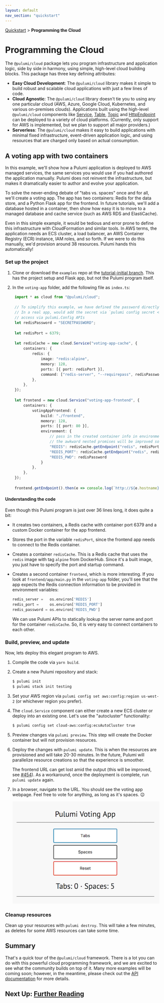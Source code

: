 ```yaml
---
layout: default 
nav_section: "quickstart"
---
```


<p><a href="/quickstart">Quickstart</a> &gt; <b>Programming the Cloud</b></p>

# Programming the Cloud

The `@pulumi/cloud` package lets you program infrastructure and application logic, side by side in harmony, using
simple, high-level cloud building blocks.  This package has three key defining attributes:

* __Easy Cloud Development__: The `@pulumi/cloud` library makes it simple to build robust and scalable cloud
  applications with just a few lines of code.
* __Cloud Agnostic__: The `@pulumi/cloud` library doesn't tie you to using any one particular cloud (AWS, Azure,
  Google Cloud, Kubernetes, and various on-premises clouds).  Applications built using the high-level `@pulumi/cloud`
  components like [Service](/packages/pulumi-cloud/interfaces/_service_.service.html), [Table](/packages/pulumi-cloud/interfaces/_table_.table.html), [Topic](
  /packages/pulumi-cloud/interfaces/_topic_.topic.html) and [HttpEndpoint](
  /packages/pulumi-cloud/interfaces/_httpendpoint_.httpendpoint.html) can be deployed to a variety of cloud platforms. (Currently, only support for AWS is implemented, but we plan to support all major providers.)
* __Serverless__: The `@pulumi/cloud` makes it easy to build applications with minimal fixed infrastructure,
  event-driven application logic, and using resources that are charged only based on actual consumption.

## A voting app with two containers

In this example, we'll show how a Pulumi application is deployed to AWS managed services, the same services you would use if you had authored the application manually. Pulumi does not reinvent the infrastructure, but makes it dramatically easier to author and evolve your application.

To solve the never-ending debate of "tabs vs. spaces" once and for all, we'll create a voting app. The app has two containers: Redis for the data store, and a Python Flask app for the frontend. In future tutorials, we'll add a database hosted in a container, then show how easy it is to move to a managed database and cache service (such as AWS RDS and ElastiCache).

Even in this simple example, it would be tedious and error prone to define this infrastructure with CloudFormation and similar tools. In AWS terms, the application needs an ECS cluster, a load balancer, an AWS Container Registry (ECR) instance, IAM roles, and so forth. If we were to do this manually, we'd provision around 38 resources. Pulumi hands this automatically!

### Set up the project

1. Clone or download the `examples` repo at the [tutorial-initial branch](https://github.com/pulumi/examples/tree/tutorial-initial). This has the project setup and Flask app, but not the Pulumi program itself.

1. In the `voting-app` folder, add the following file as `index.ts`:

   ```typescript
    import * as cloud from "@pulumi/cloud";

    // To simplify this example, we have defined the password directly in code
    // In a real app, would add the secret via `pulumi config secret <key> <value>` and
    // access via pulumi.Config APIs
    let redisPassword = "SECRETPASSWORD"; 

    let redisPort = 6379;

    let redisCache = new cloud.Service("voting-app-cache", {
        containers: {
            redis: {
                image: "redis:alpine",
                memory: 128,
                ports: [{ port: redisPort }],
                command: ["redis-server", "--requirepass", redisPassword],
            },
        },
    });

    let frontend = new cloud.Service("voting-app-frontend", {
        containers: {
            votingAppFrontend: {
                build: "./frontend",
                memory: 128,
                ports: [{ port: 80 }],            
                environment: { 
                    // pass in the created container info in environment variables
                    // the awkward nested promises will be improved soon; see pulumi/pulumi #331
                    "REDIS": redisCache.getEndpoint("redis", redisPort).then(e => e.hostname),
                    "REDIS_PORT": redisCache.getEndpoint("redis", redisPort).then(e => e.port).then(port => port.toString()),
                    "REDIS_PWD": redisPassword
                }
            },
        },
    });

    frontend.getEndpoint().then(e => console.log(`http://${e.hostname}:${e.port}`));
   ```

#### Understanding the code

Even though this Pulumi program is just over 36 lines long, it does quite a bit:

- It creates two containers, a Redis cache with container port 6379 and a custom Docker container for the app frontend.
- Stores the port in the variable `redisPort`, since the frontend app needs to connect to the Redis container.
- Creates a container `redisCache`. This is a Redis cache that uses the `redis` image with tag `alpine` from DockerHub. Since it's a built image, you just have to specify the port and startup command.
- Creates a second container `frontend`, which is more interesting. If you look at `frontend/app/main.py` in the `voting-app` folder, you'll see that the app expects the Redis connection information to be provided in environment variables:

   ```python
   redis_server =   os.environ['REDIS']
   redis_port =     os.environ['REDIS_PORT']
   redis_password = os.environ['REDIS_PWD']
   ```

   We can use Pulumi APIs to statically lookup the server name and port for the container `redisCache`. So, it is very easy to connect containers to each other.

### Build, preview, and update

Now, lets deploy this elegant program to AWS.

1. Compile the code via `yarn build`.

1. Create a new Pulumi repository and stack:

    ```bash
    $ pulumi init
    $ pulumi stack init testing
    ```

1. Set your AWS region via `pulumi config set aws:config:region us-west-2` (or whichever region you prefer).

1. The `cloud.Service` component can either create a new ECS cluster or deploy into an existing one. Let's use the "autocluster" functionality:

   ```bash
   $ pulumi config set cloud-aws:config:ecsAutoCluster true
   ```

1. Preview changes via `pulumi preview`. This step will create the Docker container but will not provision resources.

1. Deploy the changes with `pulumi update`. This is when the resources are provisioned and will take 20-30 minutes. In the future, Pulumi will parallelize resource creations so that the experience is smoother.
   
   The frontend URL can get lost amid the output (this will be improved, see [\#454](https://github.com/pulumi/pulumi/issues/454)). As a workaround, once the deployment is complete, run `pulumi update` again. 

1. In a browser, navigate to the URL. You should see the voting app webpage. Feel free to vote for anything, as long as it's spaces. 😉

   ![Voting app screenshot](./voting-app-webpage.png)

### Cleanup resources

Clean up your resources with `pulumi destroy`. This will take a few minutes, as deletes for some AWS resources can take some time.

## Summary

That's a quick tour of the `@pulumi/cloud` framework.  There is a lot you can do with this powerful cloud programming 
framework, and we are excited to see what the community builds on top of it.  Many more examples will be coming
soon; however, in the meantime, please check out the [API documentation](/packages/pulumi-cloud/) for more details.

## Next Up: [Further Reading](./reading.html)

